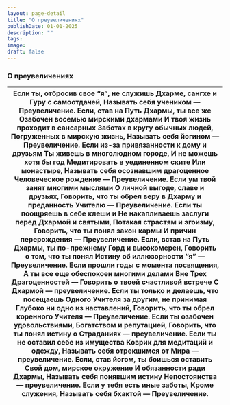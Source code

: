 ```yaml
---
layout: page-detail
title: "О преувеличениях"
publishDate: 01-01-2025
description: ""
tags:
image:
draft: false
---
```


### О преувеличениях

| Если ты, отбросив свое “я”, не служишь Дхарме, сангхе и Гуру с самоотдачей, Называть себя учеником —  Преувеличение.  Если, став на Путь Дхармы, ты все же  Озабочен восемью мирскими дхармами И твоя жизнь проходит в сансарных  Заботах в кругу обычных людей, Погруженных в мирскую жизнь, Называть себя йогином — Преувеличение.  Если из-за привязанности к дому и друзьям Ты живешь в многолюдном городе,  И не можешь хотя бы год Медитировать в уединенном ските Или монастыре, Называть себя осознавшим драгоценное  Человеческое рождение — Преувеличение.  Если ум твой занят многими мыслями О личной выгоде, славе и друзьях, Говорить, что ты обрел веру в  Дхарму и преданность Учителю — Преувеличение.  Если ты поощряешь в себе клеши и  Не накапливаешь заслуги перед  Дхармой и святыми, Потакая страстям и эгоизму, Говорить, что ты понял закон кармы И причин перерождения — Преувеличение.  Если, встав на Путь Дхармы, ты по-прежнему Горд и высокомерен,  Говорить о том, что ты понял Истину об иллюзорности “я” — Преувеличение.  Если прошли годы с момента посвящения, А ты все еще обеспокоен многими делами Вне Трех Драгоценностей — Говорить о твоей счастливой встрече С Дхармой — преувеличение.  Если ты только и делаешь, что посещаешь Одного Учителя за другим, не принимая  Глубоко ни одно из наставлений, Говорить, что ты обрел коренного Учителя — Преувеличение.  Если ты озабочен удовольствиями, Богатством и репутацией, Говорить, что ты понял истину о  Страданиях — преувеличение.  Если ты не оставил себе из имущества Коврик для медитаций и одежду, Называть себя отрекшимся от  Мира — преувеличение.  Если, став йогом, ты боишься оставить  Свой дом, мирское окружение И обязанности ради Дхармы, Называть себя понявшим истину  Непостоянства — преувеличение.  Если у тебя есть иные заботы, Кроме служения, Называть себя бхактой — Преувеличение. |
| ----------------------------------------------------------------------------------------------------------------------------------------------------------------------------------------------------------------------------------------------------------------------------------------------------------------------------------------------------------------------------------------------------------------------------------------------------------------------------------------------------------------------------------------------------------------------------------------------------------------------------------------------------------------------------------------------------------------------------------------------------------------------------------------------------------------------------------------------------------------------------------------------------------------------------------------------------------------------------------------------------------------------------------------------------------------------------------------------------------------------------------------------------------------------------------------------------------------------------------------------------------------------------------------------------------------------------------------------------------------------------------------------------------------------------------------------------------------------------------------------------------------------------------------------------------------------------------------------------------------------------------------------------------------------------------------------------------------------------------------------------------------------------------------------------------------------------------------------------------------------------------------------------------------- |
  
  
